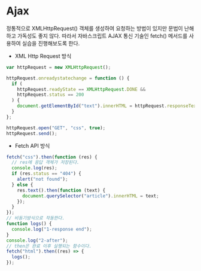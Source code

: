 # Ajax

정통적으로 XMLHttpRequest() 객체를 생성하여 요청하는 방법이 있지만 문법이 난해하고 가독성도 좋지 않다. 따라서 자바스크립트 AJAX 통신 기술인 fetch() 메서드를 사용하여 실습을 진행해보도록 한다.

- XML Http Request 방식

```js
var httpRequest = new XMLHttpRequest();

httpRequest.onreadystatechange = function () {
  if (
    httpRequest.readyState == XMLHttpRequest.DONE &&
    httpRequest.status == 200
  ) {
    document.getElementById("text").innerHTML = httpRequest.responseText;
  }
};

httpRequest.open("GET", "css", true);
httpRequest.send();
```

- Fetch API 방식

```js
fetch("css").then(function (res) {
  // res에 응답 객체가 저장된다.
  console.log(res);
  if (res.status == "404") {
    alert("not found");
  } else {
    res.text().then(function (text) {
      document.querySelector("article").innerHTML = text;
    });
  }
});
// 비동기방식으로 작동한다.
function logs() {
  console.log("1-response end");
}
console.log("2-after");
// then은 완료 이후 실행되는 함수이다.
fetch("html").then((res) => {
  logs();
});
```
